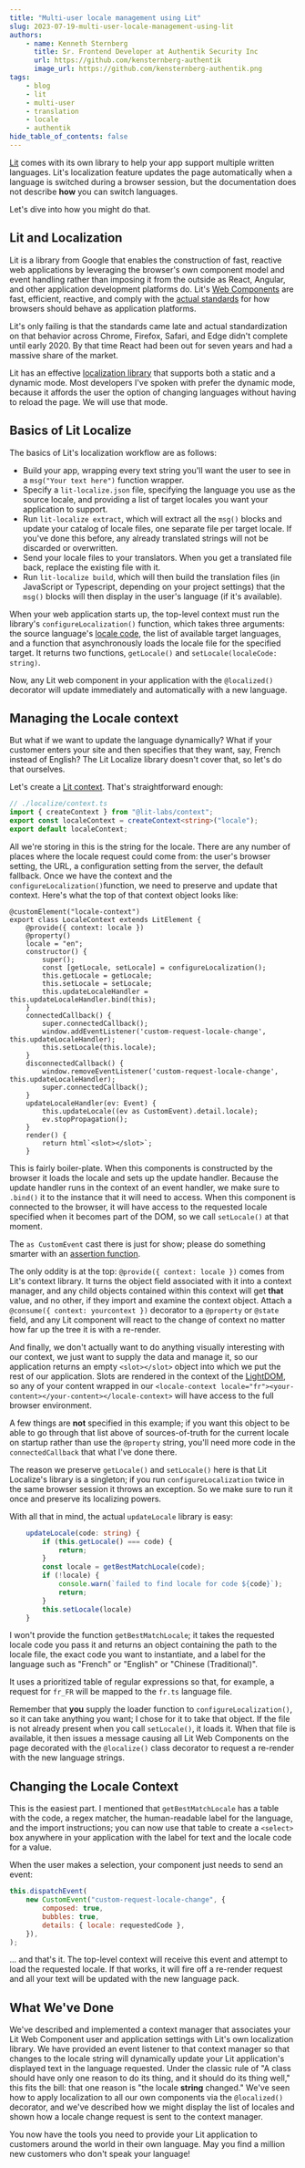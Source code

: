 ```yaml
---
title: "Multi-user locale management using Lit"
slug: 2023-07-19-multi-user-locale-management-using-lit
authors:
    - name: Kenneth Sternberg
      title: Sr. Frontend Developer at Authentik Security Inc
      url: https://github.com/kensternberg-authentik
      image_url: https://github.com/kensternberg-authentik.png
tags:
    - blog
    - lit
    - multi-user
    - translation
    - locale
    - authentik
hide_table_of_contents: false
---
```


[Lit](https://lit.dev/) comes with its own library to help your app support multiple written languages. Lit's localization feature updates the page automatically when a language is switched during a browser session, but the documentation does not describe **how** you can switch languages.

Let's dive into how you might do that.

<!--truncate-->

## Lit and Localization

Lit is a library from Google that enables the construction of fast, reactive web applications by leveraging the browser's own component model and event handling rather than imposing it from the outside as React, Angular, and other application development platforms do. Lit's [Web Components](https://modern-web.dev/) are fast, efficient, reactive, and comply with the [actual standards](https://developer.mozilla.org/en-US/docs/Web/API/Web_components) for how browsers should behave as application platforms.

Lit's only failing is that the standards came late and actual standardization on that behavior across Chrome, Firefox, Safari, and Edge didn't complete until early 2020. By that time React had been out for seven years and had a massive share of the market.

Lit has an effective [localization library](https://lit.dev/docs/localization/overview/) that supports both a static and a dynamic mode. Most developers I've spoken with prefer the dynamic mode, because it affords the user the option of changing languages without having to reload the page. We will use that mode.

## Basics of Lit Localize

The basics of Lit's localization workflow are as follows:

-   Build your app, wrapping every text string you'll want the user to see in a `msg("Your text here")` function wrapper.
-   Specify a `lit-localize.json` file, specifying the language you use as the source locale, and providing a list of target locales you want your application to support.
-   Run `lit-localize extract`, which will extract all the `msg()` blocks and update your catalog of locale files, one separate file per target locale. If you've done this before, any already translated strings will not be discarded or overwritten.
-   Send your locale files to your translators. When you get a translated file back, replace the existing file with it.
-   Run `lit-localize build`, which will then build the translation files (in JavaScript or Typescript, depending on your project settings) that the `msg()` blocks will then display in the user's language (if it's available).

When your web application starts up, the top-level context must run the library's `configureLocalization()` function, which takes three arguments: the source language's [locale code](https://www.loc.gov/standards/iso639-2/php/code_list.php), the list of available target languages, and a function that asynchronously loads the locale file for the specified target. It returns two functions, `getLocale()` and `setLocale(localeCode: string)`.

Now, any Lit web component in your application with the `@localized()` decorator will update immediately and automatically with a new language.

## Managing the Locale context

But what if we want to update the language dynamically? What if your customer enters your site and then specifies that they want, say, French instead of English? The Lit Localize library doesn't cover that, so let's do that ourselves.

Let's create a [Lit context](https://lit.dev/docs/data/context/). That's straightforward enough:

```typescript
// ./localize/context.ts
import { createContext } from "@lit-labs/context";
export const localeContext = createContext<string>("locale");
export default localeContext;
```

All we're storing in this is the string for the locale. There are any number of places where the locale request could come from: the user's browser setting, the URL, a configuration setting from the server, the default fallback. Once we have the context and the `configureLocalization()`function, we need to preserve and update that context. Here's what the top of that context object looks like:

```
@customElement("locale-context")
export class LocaleContext extends LitElement {
    @provide({ context: locale })
    @property()
    locale = "en";
    constructor() {
        super();
        const [getLocale, setLocale] = configureLocalization();
        this.getLocale = getLocale;
        this.setLocale = setLocale;
        this.updateLocaleHandler = this.updateLocaleHandler.bind(this);
    }
    connectedCallback() {
        super.connectedCallback();
        window.addEventListener('custom-request-locale-change', this.updateLocaleHandler);
        this.setLocale(this.locale);
    }
    disconnectedCallback() {
        window.removeEventListener('custom-request-locale-change', this.updateLocaleHandler);
        super.connectedCallback();
    }
    updateLocaleHandler(ev: Event) {
        this.updateLocale((ev as CustomEvent).detail.locale);
        ev.stopPropagation();
    }
    render() {
        return html`<slot></slot>`;
    }

```

This is fairly boiler-plate. When this components is constructed by the browser it loads the locale and sets up the update handler. Because the update handler runs in the context of an event handler, we make sure to `.bind()` it to the instance that it will need to access. When this component is connected to the browser, it will have access to the requested locale specified when it becomes part of the DOM, so we call `setLocale()` at that moment.

The `as CustomEvent` cast there is just for show; please do something smarter with an [assertion function](https://blog.logrocket.com/assertion-functions-typescript/).

The only oddity is at the top: `@provide({ context: locale })` comes from Lit's context library. It turns the object field associated with it into a context manager, and any child objects contained within this context will get **that** value, and no other, if they import and examine the context object. Attach a `@consume({ context: yourcontext })` decorator to a `@property` or `@state` field, and any Lit component will react to the change of context no matter how far up the tree it is with a re-render.

And finally, we don't actually want to do anything visually interesting with our context, we just want to supply the data and manage it, so our application returns an empty `<slot></slot>` object into which we put the rest of our application. Slots are rendered in the context of the [LightDOM](https://lit-element.readthedocs.io/en/v0.6.4/docs/templates/slots/), so any of your content wrapped in our `<locale-context locale="fr"><your-content></your-content></locale-context>` will have access to the full browser environment.

A few things are **not** specified in this example; if you want this object to be able to go through that list above of sources-of-truth for the current locale on startup rather than use the `@property` string, you'll need more code in the `connectedCallback` that what I've done there.

The reason we preserve `getLocale()` and `setLocale()` here is that Lit Localize's library is a singleton; if you run `configureLocalization` twice in the same browser session it throws an exception. So we make sure to run it once and preserve its localizing powers.

With all that in mind, the actual `updateLocale` library is easy:

```typescript
    updateLocale(code: string) {
        if (this.getLocale() === code) {
            return;
        }
        const locale = getBestMatchLocale(code);
        if (!locale) {
            console.warn(`failed to find locale for code ${code}`);
            return;
        }
        this.setLocale(locale)
    }
```

I won't provide the function `getBestMatchLocale`; it takes the requested locale code you pass it and returns an object containing the path to the locale file, the exact code you want to instantiate, and a label for the language such as "French" or "English" or "Chinese (Traditional)".

It uses a prioritized table of regular expressions so that, for example, a request for `fr_FR` will be mapped to the `fr.ts` language file.

Remember that **you** supply the loader function to `configureLocalization()`, so it can take anything you want; I chose for it to take that object. If the file is not already present when you call `setLocale()`, it loads it. When that file is available, it then issues a message causing all Lit Web Components on the page decorated with the `@localize()` class decorator to request a re-render with the new language strings.

## Changing the Locale Context

This is the easiest part. I mentioned that `getBestMatchLocale` has a table with the code, a regex matcher, the human-readable label for the language, and the import instructions; you can now use that table to create a `<select>` box anywhere in your application with the label for text and the locale code for a value.

When the user makes a selection, your component just needs to send an event:

```javascript
this.dispatchEvent(
    new CustomEvent("custom-request-locale-change", {
        composed: true,
        bubbles: true,
        details: { locale: requestedCode },
    }),
);
```

... and that's it. The top-level context will receive this event and attempt to load the requested locale. If that works, it will fire off a re-render request and all your text will be updated with the new language pack.

## What We've Done

We've described and implemented a context manager that associates your Lit Web Component user and application settings with Lit's own localization library. We have provided an event listener to that context manager so that changes to the locale string will dynamically update your Lit application's displayed text in the language requested. Under the classic rule of "A class should have only one reason to do its thing, and it should do its thing well," this fits the bill: that one reason is "the locale **string** changed." We've seen how to apply localization to all our own components via the `@localized()` decorator, and we've described how we might display the list of locales and shown how a locale change request is sent to the context manager.

You now have the tools you need to provide your Lit application to customers around the world in their own language. May you find a million new customers who don't speak your language!
